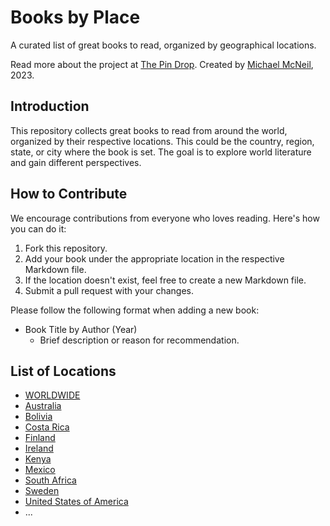 # Books by Place

A curated list of great books to read, organized by geographical locations.

Read more about the project at [The Pin Drop](https://michaelmcneil.substack.com/p/01b1b401-1034-4f85-a979-724d77070f48). Created by [Michael McNeil](https://rmichaelmcneil.com/), 2023.

## Introduction

This repository collects great books to read from around the world, organized by their respective locations. This could be the country, region, state, or city where the book is set. The goal is to explore world literature and gain different perspectives.

## How to Contribute

We encourage contributions from everyone who loves reading. Here's how you can do it:

1. Fork this repository.
2. Add your book under the appropriate location in the respective Markdown file.
3. If the location doesn't exist, feel free to create a new Markdown file.
4. Submit a pull request with your changes.

Please follow the following format when adding a new book:

- Book Title by Author (Year)  
   - Brief description or reason for recommendation.

## List of Locations

- [WORLDWIDE](worldwide.md)
- [Australia](australia.md)
- [Bolivia](bolivia.md)
- [Costa Rica](costa-rica.md)
- [Finland](finland.md)
- [Ireland](ireland.md)
- [Kenya](kenya.md)
- [Mexico](mexico.md)
- [South Africa](south-africa.md)
- [Sweden](sweden.md)
- [United States of America](usa.md)
- ...
